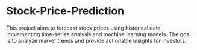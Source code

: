 # Stock-Price-Prediction
This project aims to forecast stock prices using historical data, implementing time-series analysis and machine learning models. The goal is to analyze market trends and provide actionable insights for investors.
